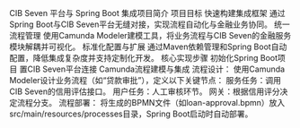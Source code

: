    CIB Seven 平台与 Spring Boot 集成项目简介
项目目标
  快速构建集成框架
  通过Spring Boot与CIB Seven平台无缝对接，实现流程自动化与金融业务协同。
  统一流程管理
  使用Camunda Modeler建模工具，将业务流程与CIB Seven的金融服务模块解耦并可视化。
  标准化配置与扩展
  通过Maven依赖管理和Spring Boot自动配置，降低集成复杂度并支持定制化开发。
核心实现步骤
  初始化Spring Boot项目
  置CIB Seven平台连接
  Camunda流程建模与集成
流程设计：
使用Camunda Modeler设计业务流程（如“贷款审批”），定义以下关键节点：
服务任务：调用CIB Seven的信用评估接口。
用户任务：人工审核环节。
网关：根据信用评分决定流程分支。
流程部署：
将生成的BPMN文件（如loan-approval.bpmn）放入src/main/resources/processes目录，Spring Boot启动时自动部署。